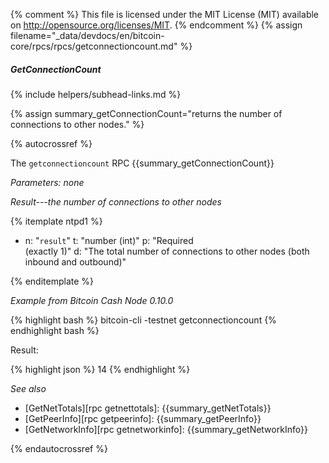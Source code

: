{% comment %}
This file is licensed under the MIT License (MIT) available on
http://opensource.org/licenses/MIT.
{% endcomment %}
{% assign filename="_data/devdocs/en/bitcoin-core/rpcs/rpcs/getconnectioncount.md" %}

##### GetConnectionCount
{% include helpers/subhead-links.md %}

{% assign summary_getConnectionCount="returns the number of connections to other nodes." %}

{% autocrossref %}

The `getconnectioncount` RPC {{summary_getConnectionCount}}

*Parameters: none*

*Result---the number of connections to other nodes*

{% itemplate ntpd1 %}
- n: "`result`"
  t: "number (int)"
  p: "Required<br>(exactly 1)"
  d: "The total number of connections to other nodes (both inbound and outbound)"

{% enditemplate %}

*Example from Bitcoin Cash Node 0.10.0*

{% highlight bash %}
bitcoin-cli -testnet getconnectioncount
{% endhighlight bash %}

Result:

{% highlight json %}
14
{% endhighlight %}

*See also*

* [GetNetTotals][rpc getnettotals]: {{summary_getNetTotals}}
* [GetPeerInfo][rpc getpeerinfo]: {{summary_getPeerInfo}}
* [GetNetworkInfo][rpc getnetworkinfo]: {{summary_getNetworkInfo}}

{% endautocrossref %}
